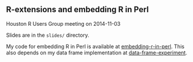 ## R-extensions and embedding R in Perl

Houston R Users Group meeting on 2014-11-03

Slides are in the `slides/` directory.

My code for embedding R in Perl is available at [embedding-r-in-perl](https://github.com/zmughal/embedding-r-in-perl-experiment).
This also depends on my data frame implementation at [data-frame-experiment](https://github.com/zmughal/data-frame-experiment).

